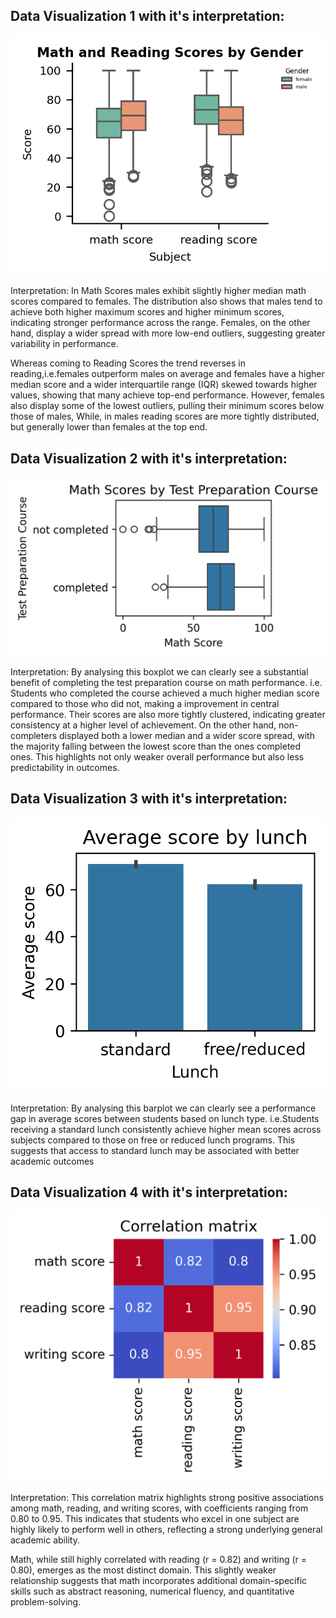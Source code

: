 Data Visualization 1 with it's interpretation: 
--------------------------------
![Math and Reading Scores by Gender](../plots/V1.png)

Interpretation: 
In Math Scores males exhibit slightly higher median math scores compared to females. The distribution also shows that males tend to achieve both higher maximum scores and higher minimum scores, indicating stronger performance across the range. Females, on the other hand, display a wider spread with more low-end outliers, suggesting greater variability in performance.

Whereas coming to Reading Scores the trend reverses in reading,i.e.females outperform males on average and females have a higher median score and a wider interquartile range (IQR) skewed towards higher values, showing that many achieve top-end performance. However, females also display some of the lowest outliers, pulling their minimum scores below those of males, While, in males reading scores are more tightly distributed, but generally lower than females at the top end.

Data Visualization 2 with it's interpretation: 
--------------------------------
![Math Scores by Test Preparation Course](../plots/V2.png)

Interpretation: 
By analysing this boxplot we can clearly see a substantial benefit of completing the test preparation course on math performance. i.e. Students who completed the course achieved a much higher median score compared to those who did not, making a improvement in central performance. Their scores are also more tightly clustered, indicating greater consistency at a higher level of achievement. On the other hand, non-completers displayed both a lower median and a wider score spread, with the majority falling between the lowest score than the ones completed ones. This highlights not only weaker overall performance but also less predictability in outcomes.

Data Visualization 3 with it's interpretation: 
--------------------------------
![Average score by lunch](../plots/V3.png)

Interpretation: 
By analysing this barplot we can clearly see a performance gap in average scores between students based on lunch type. i.e.Students receiving a standard lunch consistently achieve higher mean scores across subjects compared to those on free or reduced lunch programs. This suggests that access to standard lunch may be associated with better academic outcomes

Data Visualization 4 with it's interpretation: 
--------------------------------
![Correlation matrix](../plots/V4.png)

Interpretation: 
This correlation matrix highlights strong positive associations among math, reading, and writing scores, with coefficients ranging from 0.80 to 0.95. This indicates that students who excel in one subject are highly likely to perform well in others, reflecting a strong underlying general academic ability.

Math, while still highly correlated with reading (r = 0.82) and writing (r = 0.80), emerges as the most distinct domain. This slightly weaker relationship suggests that math incorporates additional domain-specific skills such as abstract reasoning, numerical fluency, and quantitative problem-solving.

